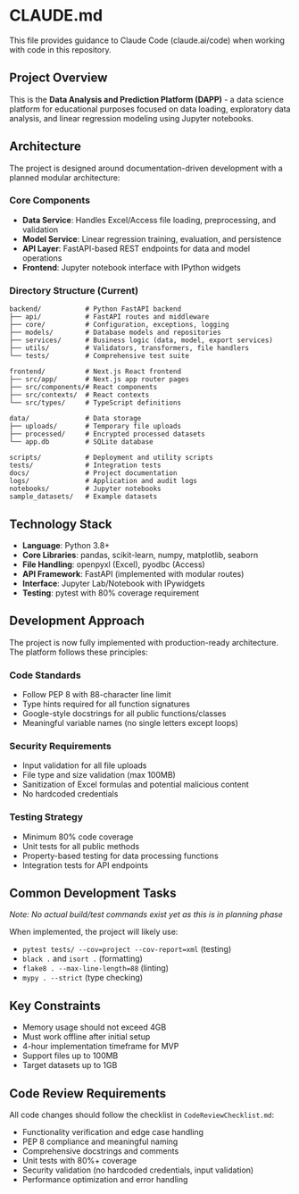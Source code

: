 # CLAUDE.md

This file provides guidance to Claude Code (claude.ai/code) when working with code in this repository.

## Project Overview

This is the **Data Analysis and Prediction Platform (DAPP)** - a data science platform for educational purposes focused on data loading, exploratory data analysis, and linear regression modeling using Jupyter notebooks.

## Architecture

The project is designed around documentation-driven development with a planned modular architecture:

### Core Components
- **Data Service**: Handles Excel/Access file loading, preprocessing, and validation
- **Model Service**: Linear regression training, evaluation, and persistence  
- **API Layer**: FastAPI-based REST endpoints for data and model operations
- **Frontend**: Jupyter notebook interface with IPython widgets

### Directory Structure (Current)
```
backend/           # Python FastAPI backend
├── api/           # FastAPI routes and middleware
├── core/          # Configuration, exceptions, logging
├── models/        # Database models and repositories
├── services/      # Business logic (data, model, export services)
├── utils/         # Validators, transformers, file handlers
└── tests/         # Comprehensive test suite

frontend/          # Next.js React frontend
├── src/app/       # Next.js app router pages
├── src/components/# React components
├── src/contexts/  # React contexts
└── src/types/     # TypeScript definitions

data/              # Data storage
├── uploads/       # Temporary file uploads
├── processed/     # Encrypted processed datasets
└── app.db         # SQLite database

scripts/           # Deployment and utility scripts
tests/             # Integration tests
docs/              # Project documentation
logs/              # Application and audit logs
notebooks/         # Jupyter notebooks
sample_datasets/   # Example datasets
```

## Technology Stack

- **Language**: Python 3.8+
- **Core Libraries**: pandas, scikit-learn, numpy, matplotlib, seaborn
- **File Handling**: openpyxl (Excel), pyodbc (Access)
- **API Framework**: FastAPI (implemented with modular routes)
- **Interface**: Jupyter Lab/Notebook with IPywidgets
- **Testing**: pytest with 80% coverage requirement

## Development Approach

The project is now fully implemented with production-ready architecture. The platform follows these principles:

### Code Standards
- Follow PEP 8 with 88-character line limit
- Type hints required for all function signatures
- Google-style docstrings for all public functions/classes
- Meaningful variable names (no single letters except loops)

### Security Requirements
- Input validation for all file uploads
- File type and size validation (max 100MB)
- Sanitization of Excel formulas and potential malicious content
- No hardcoded credentials

### Testing Strategy
- Minimum 80% code coverage
- Unit tests for all public methods
- Property-based testing for data processing functions
- Integration tests for API endpoints

## Common Development Tasks

*Note: No actual build/test commands exist yet as this is in planning phase*

When implemented, the project will likely use:
- `pytest tests/ --cov=project --cov-report=xml` (testing)
- `black .` and `isort .` (formatting)
- `flake8 . --max-line-length=88` (linting)
- `mypy . --strict` (type checking)

## Key Constraints

- Memory usage should not exceed 4GB
- Must work offline after initial setup
- 4-hour implementation timeframe for MVP
- Support files up to 100MB
- Target datasets up to 1GB

## Code Review Requirements

All code changes should follow the checklist in `CodeReviewChecklist.md`:
- Functionality verification and edge case handling
- PEP 8 compliance and meaningful naming
- Comprehensive docstrings and comments
- Unit tests with 80%+ coverage
- Security validation (no hardcoded credentials, input validation)
- Performance optimization and error handling